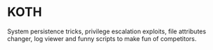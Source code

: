 # KOTH
System persistence tricks, privilege escalation exploits, file attributes changer, log viewer and funny scripts to make fun of competitors.
